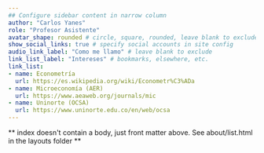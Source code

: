 ```yaml
---
## Configure sidebar content in narrow column
author: "Carlos Yanes"
role: "Profesor Asistente"
avatar_shape: rounded # circle, square, rounded, leave blank to exclude
show_social_links: true # specify social accounts in site config
audio_link_label: "Como me llamo" # leave blank to exclude
link_list_label: "Intereses" # bookmarks, elsewhere, etc.
link_list:
- name: Econometría
  url: https://es.wikipedia.org/wiki/Econometr%C3%ADa
- name: Microeconomía (AER)
  url: https://www.aeaweb.org/journals/mic
- name: Uninorte (OCSA)
  url: https://www.uninorte.edu.co/en/web/ocsa
---
```


** index doesn't contain a body, just front matter above.
See about/list.html in the layouts folder **